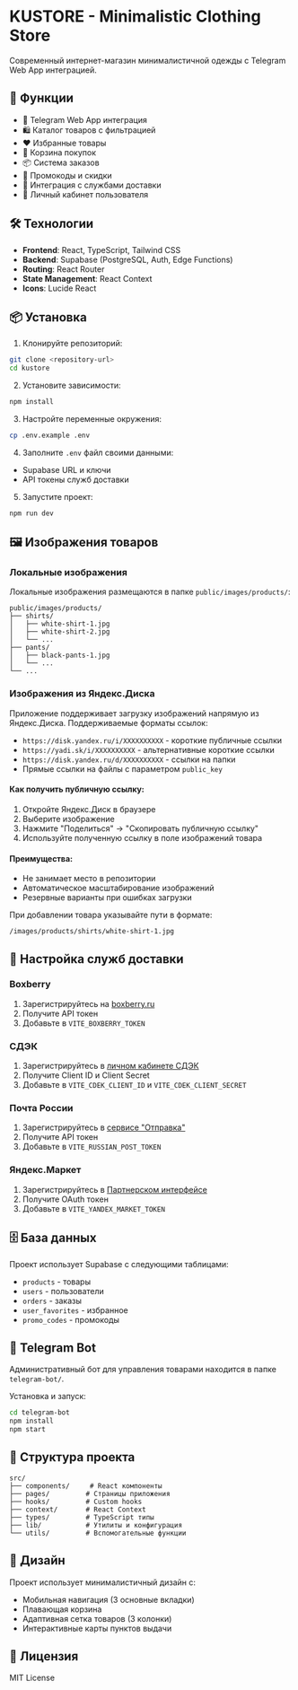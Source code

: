 # KUSTORE - Minimalistic Clothing Store

Современный интернет-магазин минималистичной одежды с Telegram Web App интеграцией.

## 🚀 Функции

- 📱 Telegram Web App интеграция
- 🛍️ Каталог товаров с фильтрацией
- ❤️ Избранные товары
- 🛒 Корзина покупок
- 📦 Система заказов
- 🎫 Промокоды и скидки
- 🚚 Интеграция с службами доставки
- 👤 Личный кабинет пользователя

## 🛠 Технологии

- **Frontend**: React, TypeScript, Tailwind CSS
- **Backend**: Supabase (PostgreSQL, Auth, Edge Functions)
- **Routing**: React Router
- **State Management**: React Context
- **Icons**: Lucide React

## 📦 Установка

1. Клонируйте репозиторий:
```bash
git clone <repository-url>
cd kustore
```

2. Установите зависимости:
```bash
npm install
```

3. Настройте переменные окружения:
```bash
cp .env.example .env
```

4. Заполните `.env` файл своими данными:
- Supabase URL и ключи
- API токены служб доставки

5. Запустите проект:
```bash
npm run dev
```

## 🖼️ Изображения товаров

### Локальные изображения
Локальные изображения размещаются в папке `public/images/products/`:

```
public/images/products/
├── shirts/
│   ├── white-shirt-1.jpg
│   ├── white-shirt-2.jpg
│   └── ...
├── pants/
│   ├── black-pants-1.jpg
│   └── ...
└── ...
```

### Изображения из Яндекс.Диска

Приложение поддерживает загрузку изображений напрямую из Яндекс.Диска. Поддерживаемые форматы ссылок:

- `https://disk.yandex.ru/i/XXXXXXXXXX` - короткие публичные ссылки
- `https://yadi.sk/i/XXXXXXXXXX` - альтернативные короткие ссылки  
- `https://disk.yandex.ru/d/XXXXXXXXXX` - ссылки на папки
- Прямые ссылки на файлы с параметром `public_key`

#### Как получить публичную ссылку:
1. Откройте Яндекс.Диск в браузере
2. Выберите изображение
3. Нажмите "Поделиться" → "Скопировать публичную ссылку"
4. Используйте полученную ссылку в поле изображений товара

#### Преимущества:
- Не занимает место в репозитории
- Автоматическое масштабирование изображений
- Резервные варианты при ошибках загрузки

При добавлении товара указывайте пути в формате:
```
/images/products/shirts/white-shirt-1.jpg
```

## 🚚 Настройка служб доставки

### Boxberry
1. Зарегистрируйтесь на [boxberry.ru](https://boxberry.ru/integration/)
2. Получите API токен
3. Добавьте в `VITE_BOXBERRY_TOKEN`

### СДЭК
1. Зарегистрируйтесь в [личном кабинете СДЭК](https://www.cdek.ru/clients/integrator.html)
2. Получите Client ID и Client Secret
3. Добавьте в `VITE_CDEK_CLIENT_ID` и `VITE_CDEK_CLIENT_SECRET`

### Почта России
1. Зарегистрируйтесь в [сервисе "Отправка"](https://otpravka.pochta.ru/)
2. Получите API токен
3. Добавьте в `VITE_RUSSIAN_POST_TOKEN`

### Яндекс.Маркет
1. Зарегистрируйтесь в [Партнерском интерфейсе](https://partner.market.yandex.ru/)
2. Получите OAuth токен
3. Добавьте в `VITE_YANDEX_MARKET_TOKEN`

## 🗄️ База данных

Проект использует Supabase с следующими таблицами:
- `products` - товары
- `users` - пользователи
- `orders` - заказы
- `user_favorites` - избранное
- `promo_codes` - промокоды

## 🤖 Telegram Bot

Административный бот для управления товарами находится в папке `telegram-bot/`.

Установка и запуск:
```bash
cd telegram-bot
npm install
npm start
```

## 📱 Структура проекта

```
src/
├── components/     # React компоненты
├── pages/         # Страницы приложения
├── hooks/         # Custom hooks
├── context/       # React Context
├── types/         # TypeScript типы
├── lib/           # Утилиты и конфигурация
└── utils/         # Вспомогательные функции
```

## 🎨 Дизайн

Проект использует минималистичный дизайн с:
- Мобильная навигация (3 основные вкладки)
- Плавающая корзина
- Адаптивная сетка товаров (3 колонки)
- Интерактивные карты пунктов выдачи

## 📄 Лицензия

MIT License